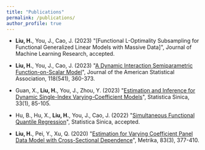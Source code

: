 ```yaml
---
title: "Publications"
permalink: /publications/
author_profile: true
---
```


- **Liu, H.**, You, J., Cao, J. (2023) "[Functional
L-Optimality Subsampling for Functional Generalized Linear Models with
Massive Data]", Journal of Machine Learning Research, accepted.

- **Liu, H.**, You, J., Cao, J. (2023) "[A Dynamic Interaction Semiparametric Function-on-Scalar Model](https://www.tandfonline.com/doi/full/10.1080/01621459.2021.1933496)", Journal of the American Statistical Association, 118(541), 360-373.

- Guan, X., **Liu, H.**, You, J., Zhou, Y. (2023) "[Estimation and Inference for Dynamic Single-Index Varying-Coefficient Models](http://www3.stat.sinica.edu.tw/preprint/SS-2019-0467_Preprint.pdf)", Statistica Sinica, 33(1), 85-105.

- Hu, B., Hu, X., **Liu, H.**, You, J., Cao, J. (2022) "[Simultaneous Functional Quantile Regression](http://www3.stat.sinica.edu.tw/ss_newpaper/SS-2021-0248_na.pdf)", Statistica Sinica, accepted.


- **Liu, H.**, Pei, Y., Xu, Q. (2020) "[Estimation for Varying Coefficient Panel Data Model with Cross-Sectional Dependence](https://link.springer.com/article/10.1007/s00184-019-00739-0)", Metrika, 83(3), 377-410.



